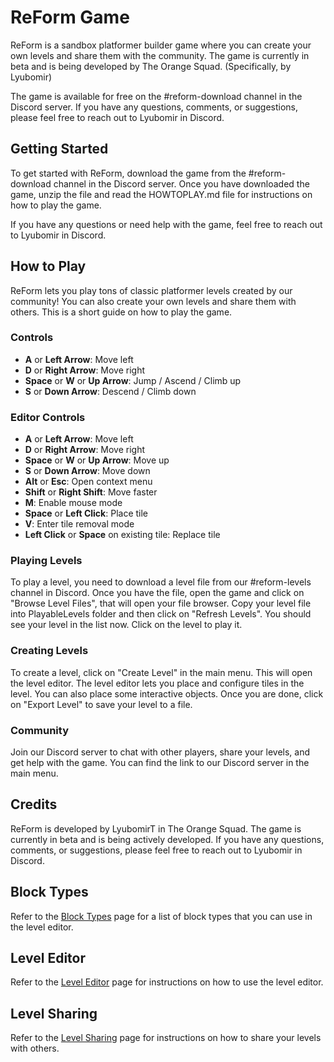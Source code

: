 # ReForm Game

ReForm is a sandbox platformer builder game where you can create your own levels and share them with the community. The game is currently in beta and is being developed by The Orange Squad. (Specifically, by Lyubomir)

The game is available for free on the #reform-download channel in the Discord server. If you have any questions, comments, or suggestions, please feel free to reach out to Lyubomir in Discord.

<!--
# The Orange Squad ReForm

## How to Play

ReForm lets you play tons of classic platformer levels created by our community! You can also create your own levels and share them with others. This is a short guide on how to play the game.

### Controls

- **A** or **Left Arrow**: Move left
- **D** or **Right Arrow**: Move right
- **Space** or **W** or **Up Arrow**: Jump / Ascend / Climb up
- **S** or **Down Arrow**: Descend / Climb down

### Editor Controls

- **A** or **Left Arrow**: Move left
- **D** or **Right Arrow**: Move right
- **Space** or **W** or **Up Arrow**: Move up
- **S** or **Down Arrow**: Move down
- **Alt** or **Esc**: Open context menu
- **Shift** or **Right Shift**: Move faster
- **M**: Enable mouse mode
- **Space** or **Left Click**: Place tile
- **V**: Enter tile removal mode
- **Left Click** or **Space** on existing tile: Replace tile

### Playing Levels

1. **Main Menu**: When you start the game, you will see the main menu. Here you can choose to play levels or create your own levels.
2. **There are no levels**: The game ships with no levels, you can download level files from our forum (soon enough we'll create a level installer app) in Discord, currently in the beta category.
3. **How to play a level**: To play a level, you need to download a level file from our forum. Once you have the file, open the game and click on "Browse Level Files", that will open your file browser. Copy your level file into PlayableLevels folder and then click on "Refresh Levels". You should see your level in the list now. Click on the level to play it.

### Creating Levels

1. **Main Menu**: When you start the game, you will see the main menu. Here you can choose to play levels or create your own levels.
2. **Create a level**: To create a level, click on "Create Level". This will open the level editor.
3. **Level Editor**: The level editor lets you place and configure tiles in the level. You can also place some interactive objects. Once you are done, click on "Export Level" to save your level to a file.
4. **Testing your level**: You can test your level by copying your level file from CreatedLevels folder to PlayableLevels folder and then clicking on "Refresh Levels". You should see your level in the list now. Click on the level to play it.
5. **Sharing your level**: You can share your level file with others. They can play your level by copying the file to PlayableLevels folder and then clicking on "Refresh Levels".

### Community

Join our Discord server to chat with other players, share your levels, and get help with the game. You can find the link to our Discord server in the main menu.
 -->

## Getting Started

To get started with ReForm, download the game from the #reform-download channel in the Discord server. Once you have downloaded the game, unzip the file and read the HOWTOPLAY.md file for instructions on how to play the game.

If you have any questions or need help with the game, feel free to reach out to Lyubomir in Discord.

## How to Play

ReForm lets you play tons of classic platformer levels created by our community! You can also create your own levels and share them with others. This is a short guide on how to play the game.

### Controls

- **A** or **Left Arrow**: Move left
- **D** or **Right Arrow**: Move right
- **Space** or **W** or **Up Arrow**: Jump / Ascend / Climb up
- **S** or **Down Arrow**: Descend / Climb down

### Editor Controls

- **A** or **Left Arrow**: Move left
- **D** or **Right Arrow**: Move right
- **Space** or **W** or **Up Arrow**: Move up
- **S** or **Down Arrow**: Move down
- **Alt** or **Esc**: Open context menu
- **Shift** or **Right Shift**: Move faster
- **M**: Enable mouse mode
- **Space** or **Left Click**: Place tile
- **V**: Enter tile removal mode
- **Left Click** or **Space** on existing tile: Replace tile


### Playing Levels

To play a level, you need to download a level file from our #reform-levels channel in Discord. Once you have the file, open the game and click on "Browse Level Files", that will open your file browser. Copy your level file into PlayableLevels folder and then click on "Refresh Levels". You should see your level in the list now. Click on the level to play it.

### Creating Levels

To create a level, click on "Create Level" in the main menu. This will open the level editor. The level editor lets you place and configure tiles in the level. You can also place some interactive objects. Once you are done, click on "Export Level" to save your level to a file.

### Community

Join our Discord server to chat with other players, share your levels, and get help with the game. You can find the link to our Discord server in the main menu.

## Credits

ReForm is developed by LyubomirT in The Orange Squad. The game is currently in beta and is being actively developed. If you have any questions, comments, or suggestions, please feel free to reach out to Lyubomir in Discord.

## Block Types

Refer to the [Block Types](block-types.md) page for a list of block types that you can use in the level editor.

## Level Editor

Refer to the [Level Editor](level-editor.md) page for instructions on how to use the level editor.

## Level Sharing

Refer to the [Level Sharing](level-sharing.md) page for instructions on how to share your levels with others.